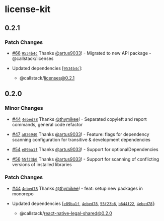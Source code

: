 # license-kit

## 0.2.1

### Patch Changes

- [#66](https://github.com/callstackincubator/react-native-legal/pull/66) [`9534b4c`](https://github.com/callstackincubator/react-native-legal/commit/9534b4c053cf62d90b2772b5ecf30833bd20ae24) Thanks [@artus9033](https://github.com/artus9033)! - Migrated to new API package - @callstack/licenses

- Updated dependencies [[`9534b4c`](https://github.com/callstackincubator/react-native-legal/commit/9534b4c053cf62d90b2772b5ecf30833bd20ae24)]:
  - @callstack/licenses@0.2.1

## 0.2.0

### Minor Changes

- [#44](https://github.com/callstackincubator/react-native-legal/pull/44) [`4ebed78`](https://github.com/callstackincubator/react-native-legal/commit/4ebed78ed8cf95625df6c3211598cfe5db807b09) Thanks [@thymikee](https://github.com/thymikee)! - Separated copyleft and report commands, general code refactor

- [#47](https://github.com/callstackincubator/react-native-legal/pull/47) [`a836940`](https://github.com/callstackincubator/react-native-legal/commit/a83694000d55b2d5c8f3e1095330dfb4a410479b) Thanks [@artus9033](https://github.com/artus9033)! - Feature: flags for dependency scanning configuration for transitive & development dependencies

- [#54](https://github.com/callstackincubator/react-native-legal/pull/54) [`e89ba1f`](https://github.com/callstackincubator/react-native-legal/commit/e89ba1ff8fc1d8182a287cc257182a2d55374d95) Thanks [@artus9033](https://github.com/artus9033)! - Support for optionalDependencies

- [#56](https://github.com/callstackincubator/react-native-legal/pull/56) [`55f23b6`](https://github.com/callstackincubator/react-native-legal/commit/55f23b6d18858aacae76b9fe31e3f75fe2ef468c) Thanks [@artus9033](https://github.com/artus9033)! - Support for scanning of conflicting versions of installed libraries

### Patch Changes

- [#44](https://github.com/callstackincubator/react-native-legal/pull/44) [`4ebed78`](https://github.com/callstackincubator/react-native-legal/commit/4ebed78ed8cf95625df6c3211598cfe5db807b09) Thanks [@thymikee](https://github.com/thymikee)! - feat: setup new packages in monorepo

- Updated dependencies [[`e89ba1f`](https://github.com/callstackincubator/react-native-legal/commit/e89ba1ff8fc1d8182a287cc257182a2d55374d95), [`4ebed78`](https://github.com/callstackincubator/react-native-legal/commit/4ebed78ed8cf95625df6c3211598cfe5db807b09), [`55f23b6`](https://github.com/callstackincubator/react-native-legal/commit/55f23b6d18858aacae76b9fe31e3f75fe2ef468c), [`b644f22`](https://github.com/callstackincubator/react-native-legal/commit/b644f22f57657afa999c20059ce02b3e7ba71cfb), [`4ebed78`](https://github.com/callstackincubator/react-native-legal/commit/4ebed78ed8cf95625df6c3211598cfe5db807b09)]:
  - @callstack/react-native-legal-shared@0.2.0
